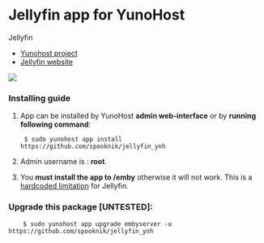 # Jellyfin app for YunoHost
Jellyfin

- [Yunohost project](https://yunohost.org)
- [Jellyfin website](https://jellyfin.github.io/)

![](https://raw.githubusercontent.com/jellyfin/jellyfin-ux/master/branding/SVG/banner-logo-solid.svg?sanitize=true)



### Installing guide

 1. App can be installed by YunoHost **admin web-interface** or by **running following command**:

         $ sudo yunohost app install https://github.com/spooknik/jellyfin_ynh
 1. Admin username is : **root**.
 
 2. You **must install the app to /emby** otherwise it will not work. This is a [hardcoded limitation](https://github.com/jellyfin/jellyfin/issues/337) for Jellyfin.

 
### Upgrade this package [UNTESTED]:

        $ sudo yunohost app upgrade embyserver -u https://github.com/spooknik/jellyfin_ynh

